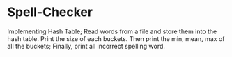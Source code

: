 # Spell-Checker
Implementing Hash Table; Read words from a file and store them into the hash table. Print the size of each buckets. Then print the min, mean, max of all the buckets; Finally, print all incorrect spelling word.
